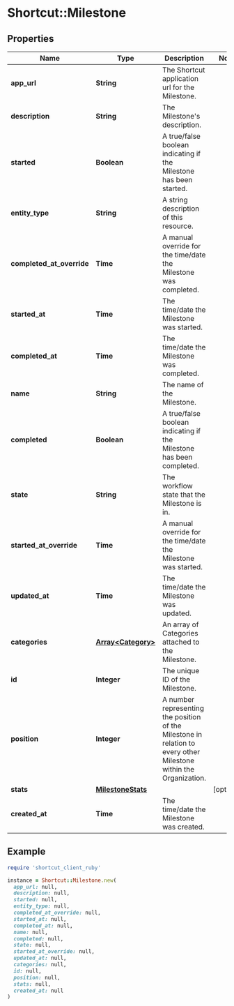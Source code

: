 # Shortcut::Milestone

## Properties

| Name | Type | Description | Notes |
| ---- | ---- | ----------- | ----- |
| **app_url** | **String** | The Shortcut application url for the Milestone. |  |
| **description** | **String** | The Milestone&#39;s description. |  |
| **started** | **Boolean** | A true/false boolean indicating if the Milestone has been started. |  |
| **entity_type** | **String** | A string description of this resource. |  |
| **completed_at_override** | **Time** | A manual override for the time/date the Milestone was completed. |  |
| **started_at** | **Time** | The time/date the Milestone was started. |  |
| **completed_at** | **Time** | The time/date the Milestone was completed. |  |
| **name** | **String** | The name of the Milestone. |  |
| **completed** | **Boolean** | A true/false boolean indicating if the Milestone has been completed. |  |
| **state** | **String** | The workflow state that the Milestone is in. |  |
| **started_at_override** | **Time** | A manual override for the time/date the Milestone was started. |  |
| **updated_at** | **Time** | The time/date the Milestone was updated. |  |
| **categories** | [**Array&lt;Category&gt;**](Category.md) | An array of Categories attached to the Milestone. |  |
| **id** | **Integer** | The unique ID of the Milestone. |  |
| **position** | **Integer** | A number representing the position of the Milestone in relation to every other Milestone within the Organization. |  |
| **stats** | [**MilestoneStats**](MilestoneStats.md) |  | [optional] |
| **created_at** | **Time** | The time/date the Milestone was created. |  |

## Example

```ruby
require 'shortcut_client_ruby'

instance = Shortcut::Milestone.new(
  app_url: null,
  description: null,
  started: null,
  entity_type: null,
  completed_at_override: null,
  started_at: null,
  completed_at: null,
  name: null,
  completed: null,
  state: null,
  started_at_override: null,
  updated_at: null,
  categories: null,
  id: null,
  position: null,
  stats: null,
  created_at: null
)
```

